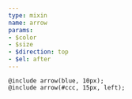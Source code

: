 ```yaml
---
type: mixin
name: arrow
params: 
- $color
- $size
- $direction: top
- $el: after
---
```


``` {.language-scss}
@include arrow(blue, 10px);
@include arrow(#ccc, 15px, left);
```
